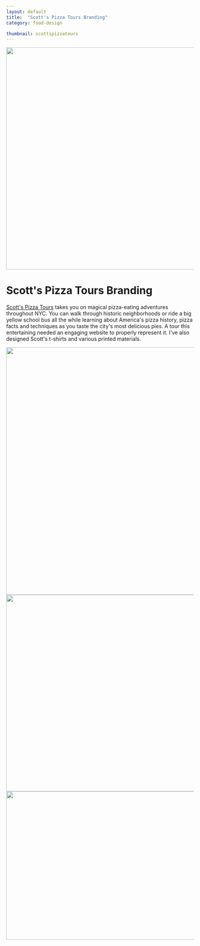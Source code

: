 ```yaml
---
layout: default
title:  "Scott's Pizza Tours Branding"
category: food-design

thumbnail: scottspizzatours
---
```


<img src="{{ site.baseurl}}/images/scottspizzatours_01.jpg" width="790" height="595">

# Scott's Pizza Tours Branding

[Scott's Pizza Tours](http://www.scottspizzatours.com/) takes you on magical pizza-eating adventures throughout NYC. You can walk through historic neighborhoods or ride a big yellow school bus all the while learning about America's pizza history, pizza facts and techniques as you taste the city's most delicious pies. A tour this entertaining needed an engaging website to properly represent it. I've also designed Scott's t-shirts and various printed materials.

<img src="{{ site.baseurl}}/images/scottspizzatours_02.jpg" width="790" height="663">
<img src="{{ site.baseurl}}/images/scottspizzatours_03.jpg" width="790" height="526">
<img src="{{ site.baseurl}}/images/scottspizzatours_04.gif" width="790" height="397">

